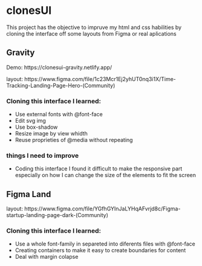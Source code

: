 # clonesUI

This project has the objective to impruve my html and css habilities by cloning the interface off some layouts from Figma or real aplications

 <h2>Gravity</h2>
 
 <p>Demo: https://clonesui-gravity.netlify.app/</p>
 <p>layout: https://www.figma.com/file/1c23Mcr1Ej2yhUT0nq3i1X/Time-Tracking-Landing-Page-Hero-(Community)</p>
 
 <h3>Cloning this interface I learned:</h3>
 <ul>
  <li>Use external fonts with @font-face</li>
  <li>Edit svg img</li>
  <li>Use box-shadow</li>
  <li>Resize image by view whidth</li>
  <li>Reuse proprieties of @media without repeating</li>
 </ul>
  
 <h3>things I need to improve</h3>
 <ul>
  <li>Coding this interface I found it difficult to make the responsive part especially on how I can change the size of the elements to fit the screen</li>
 </ul>

 <h2>Figma Land</h2>

 <p>layout: https://www.figma.com/file/YGfhGYInJaLYHqAFvrjd8c/Figma-startup-landing-page-dark-(Community)</p>

 <h3>Cloning this interface I learned:</h3>
 <ul>
  <li>Use a whole font-family in separeted into diferents files with @font-face</li>
  <li>Creating containers to make it easy to create boundaries for content</li>
  <li>Deal with margin colapse</li>
 </ul>
